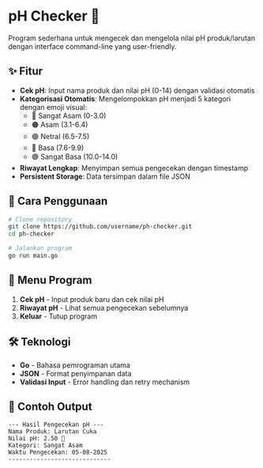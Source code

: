 # pH Checker 🧪

Program sederhana untuk mengecek dan mengelola nilai pH produk/larutan dengan interface command-line yang user-friendly.

## ✨ Fitur

- **Cek pH**: Input nama produk dan nilai pH (0-14) dengan validasi otomatis
- **Kategorisasi Otomatis**: Mengelompokkan pH menjadi 5 kategori dengan emoji visual:
  - 🔴 Sangat Asam (0-3.0)
  - 🟠 Asam (3.1-6.4)
  - 🟢 Netral (6.5-7.5)
  - 🔵 Basa (7.6-9.9)
  - 🟣 Sangat Basa (10.0-14.0)
- **Riwayat Lengkap**: Menyimpan semua pengecekan dengan timestamp
- **Persistent Storage**: Data tersimpan dalam file JSON

## 🚀 Cara Penggunaan

```bash
# Clone repository
git clone https://github.com/username/ph-checker.git
cd ph-checker

# Jalankan program
go run main.go
```

## 📝 Menu Program

1. **Cek pH** - Input produk baru dan cek nilai pH
2. **Riwayat pH** - Lihat semua pengecekan sebelumnya
3. **Keluar** - Tutup program

## 🛠️ Teknologi

- **Go** - Bahasa pemrograman utama
- **JSON** - Format penyimpanan data
- **Validasi Input** - Error handling dan retry mechanism

## 📄 Contoh Output

```
--- Hasil Pengecekan pH ---
Nama Produk: Larutan Cuka
Nilai pH: 2.50 🔴
Kategori: Sangat Asam
Waktu Pengecekan: 05-08-2025
-----------------------------
```

